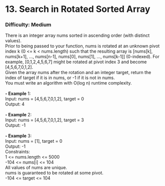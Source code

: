 # 13. Search in Rotated Sorted Array
### Difficulty: Medium
There is an integer array nums sorted in ascending order (with distinct values). <br/> Prior to being passed to your function, nums is rotated at an unknown pivot index k (0 <= k < nums.length) such that the resulting array is [nums[k], nums[k+1], ..., nums[n-1], nums[0], nums[1], ..., nums[k-1]] (0-indexed). For example, [0,1,2,4,5,6,7] might be rotated at pivot index 3 and become [4,5,6,7,0,1,2]. <br/> Given the array nums after the rotation and an integer target, return the index of target if it is in nums, or -1 if it is not in nums. <br/> You must write an algorithm with O(log n) runtime complexity. <br/>   <br/><b>- Example</b> 1: <br/> Input: nums = [4,5,6,7,0,1,2], target = 0 <br/> Output: 4 <br/> <br/><b>- Example</b> 2: <br/> Input: nums = [4,5,6,7,0,1,2], target = 3 <br/> Output: -1 <br/> <br/><b>- Example</b> 3: <br/> Input: nums = [1], target = 0 <br/> Output: -1 <br/>   Constraints: <br/> 1 <= nums.length <= 5000 <br/> -104 <= nums[i] <= 104 <br/> All values of nums are unique. <br/> nums is guaranteed to be rotated at some pivot. <br/> -104 <= target <= 104